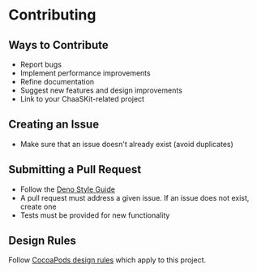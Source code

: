# Contributing

## Ways to Contribute

- Report bugs
- Implement performance improvements
- Refine documentation
- Suggest new features and design improvements
- Link to your ChaaSKit-related project

## Creating an Issue

- Make sure that an issue doesn't already exist (avoid duplicates)

## Submitting a Pull Request

- Follow the
  [Deno Style Guide](https://deno.land/manual/references/contributing/style_guide)
- A pull request must address a given issue. If an issue does not exist, create
  one
- Tests must be provided for new functionality

## Design Rules

Follow
[CocoaPods design rules](https://github.com/CocoaPods/CocoaPods/wiki/Communication-&-Design-Rules#design-rules)
which apply to this project.
